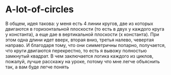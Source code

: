# A-lot-of-circles
В общем, идея такова: у меня есть 4 линии кругов, две из которых двигаются в горизонтальной плоскости (то есть в двух у каждого круга y константа), а еще дае в вертикальной плоскости (х константа). При этом одна длини идет вверх, вторая вниз, третья налево, чевертая направо. И благодаря тому, что они симметричны попарно, получается, что круги двигаются перекрестно, то есть я вывожу полностью замкнутый квадрат.
В чем заключается логика каждого из циклов, пожалуй, лучше расскажу на уроке, потому что мне легче объяснить так, а вам буде легче понять
